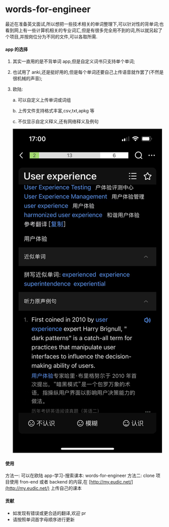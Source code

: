# words-for-engineer

最近在准备英文面试,所以想把一些技术相关的单词整理下,可以针对性的背单词;也看到网上有一些计算机相关的专业词汇,但是有很多完全用不到的词,所以就另起了个项目,并按岗位分为不同的文件,可以各取所需.

#### app 的选择

1. 其实一直用的是不背单词 app,但是自定义词书只支持单个单词;
2. 也试用了 anki,还是挺好用的,但是每个单词还要自己上传语音就作罢了(不然是很机械的声音);
3. 欧陆:

   a. 可以自定义上传单词或词组

   b. 上传文件支持格式丰富,csv,txt,apkg 等

   c. 不仅显示自定义释义,还有网络释义及例句

   ![](/images/userexperience.jpeg)

#### 使用

方法一: 可以在欧陆 app-学习-搜索课本: words-for-engineer
方法二: clone 项目使用 fron-end 或者 backend 的内容,在 [http://my.eudic.net/](http://my.eudic.net/) 上传自己的课本

#### 贡献

- 如发现有错误或更合适的翻译,欢迎 pr
- 请按照单词首字母顺序进行更新
